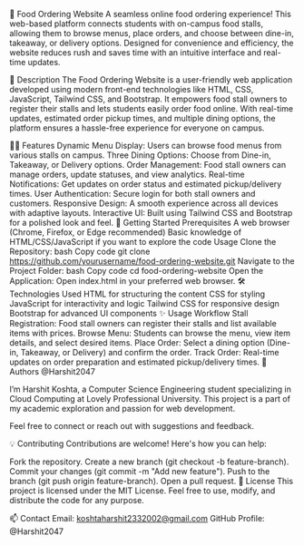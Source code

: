 🍔 Food Ordering Website
A seamless online food ordering experience!
This web-based platform connects students with on-campus food stalls, allowing them to browse menus, place orders, and choose between dine-in, takeaway, or delivery options. Designed for convenience and efficiency, the website reduces rush and saves time with an intuitive interface and real-time updates.

📖 Description
The Food Ordering Website is a user-friendly web application developed using modern front-end technologies like HTML, CSS, JavaScript, Tailwind CSS, and Bootstrap. It empowers food stall owners to register their stalls and lets students easily order food online. With real-time updates, estimated order pickup times, and multiple dining options, the platform ensures a hassle-free experience for everyone on campus.

👨‍💻 Features
Dynamic Menu Display: Users can browse food menus from various stalls on campus.
Three Dining Options: Choose from Dine-in, Takeaway, or Delivery options.
Order Management: Food stall owners can manage orders, update statuses, and view analytics.
Real-time Notifications: Get updates on order status and estimated pickup/delivery times.
User Authentication: Secure login for both stall owners and customers.
Responsive Design: A smooth experience across all devices with adaptive layouts.
Interactive UI: Built using Tailwind CSS and Bootstrap for a polished look and feel.
🚀 Getting Started
Prerequisites
A web browser (Chrome, Firefox, or Edge recommended)
Basic knowledge of HTML/CSS/JavaScript if you want to explore the code
Usage
Clone the Repository:
bash
Copy code
git clone https://github.com/yourusername/food-ordering-website.git
Navigate to the Project Folder:
bash
Copy code
cd food-ordering-website
Open the Application:
Open index.html in your preferred web browser.
🛠 Technologies Used
HTML for structuring the content
CSS for styling
JavaScript for interactivity and logic
Tailwind CSS for responsive design
Bootstrap for advanced UI components
✨ Usage Workflow
Stall Registration: Food stall owners can register their stalls and list available items with prices.
Browse Menu: Students can browse the menu, view item details, and select desired items.
Place Order: Select a dining option (Dine-in, Takeaway, or Delivery) and confirm the order.
Track Order: Real-time updates on order preparation and estimated pickup/delivery times.
👥 Authors
@Harshit2047

I’m Harshit Koshta, a Computer Science Engineering student specializing in Cloud Computing at Lovely Professional University. This project is a part of my academic exploration and passion for web development.

Feel free to connect or reach out with suggestions and feedback.

💡 Contributing
Contributions are welcome! Here's how you can help:

Fork the repository.
Create a new branch (git checkout -b feature-branch).
Commit your changes (git commit -m "Add new feature").
Push to the branch (git push origin feature-branch).
Open a pull request.
📄 License
This project is licensed under the MIT License.
Feel free to use, modify, and distribute the code for any purpose.

📫 Contact
Email: koshtaharshit2332002@gmail.com
GitHub Profile: @Harshit2047
